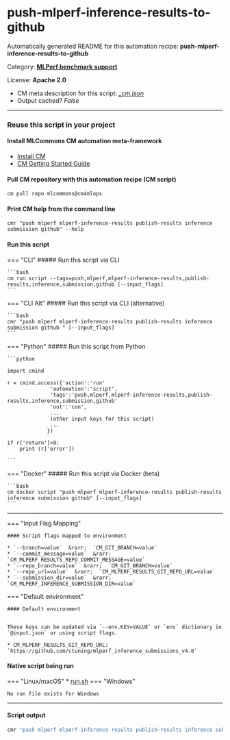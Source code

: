 # push-mlperf-inference-results-to-github
Automatically generated README for this automation recipe: **push-mlperf-inference-results-to-github**

Category: **[MLPerf benchmark support](..)**

License: **Apache 2.0**


* CM meta description for this script: *[_cm.json](https://github.com/mlcommons/cm4mlops/tree/main/script/push-mlperf-inference-results-to-github/_cm.json)*
* Output cached? *False*

---
### Reuse this script in your project

#### Install MLCommons CM automation meta-framework

* [Install CM](https://docs.mlcommons.org/ck/install)
* [CM Getting Started Guide](https://docs.mlcommons.org/ck/getting-started/)

#### Pull CM repository with this automation recipe (CM script)

```cm pull repo mlcommons@cm4mlops```

#### Print CM help from the command line

````cmr "push mlperf mlperf-inference-results publish-results inference submission github" --help````

#### Run this script

=== "CLI"
    ##### Run this script via CLI

    ```bash
    cm run script --tags=push,mlperf,mlperf-inference-results,publish-results,inference,submission,github [--input_flags]
    ```
=== "CLI Alt"
    ##### Run this script via CLI (alternative)


    ```bash
    cmr "push mlperf mlperf-inference-results publish-results inference submission github " [--input_flags]
    ```

=== "Python"
    ##### Run this script from Python


    ```python

    import cmind

    r = cmind.access({'action':'run'
                  'automation':'script',
                  'tags':'push,mlperf,mlperf-inference-results,publish-results,inference,submission,github'
                  'out':'con',
                  ...
                  (other input keys for this script)
                  ...
                 })

    if r['return']>0:
        print (r['error'])

    ```


=== "Docker"
    ##### Run this script via Docker (beta)

    ```bash
    cm docker script "push mlperf mlperf-inference-results publish-results inference submission github" [--input_flags]
    ```
___

=== "Input Flag Mapping"


    #### Script flags mapped to environment

    * `--branch=value`  &rarr;  `CM_GIT_BRANCH=value`
    * `--commit_message=value`  &rarr;  `CM_MLPERF_RESULTS_REPO_COMMIT_MESSAGE=value`
    * `--repo_branch=value`  &rarr;  `CM_GIT_BRANCH=value`
    * `--repo_url=value`  &rarr;  `CM_MLPERF_RESULTS_GIT_REPO_URL=value`
    * `--submission_dir=value`  &rarr;  `CM_MLPERF_INFERENCE_SUBMISSION_DIR=value`



=== "Default environment"

    #### Default environment


    These keys can be updated via `--env.KEY=VALUE` or `env` dictionary in `@input.json` or using script flags.

    * CM_MLPERF_RESULTS_GIT_REPO_URL: `https://github.com/ctuning/mlperf_inference_submissions_v4.0`



#### Native script being run
=== "Linux/macOS"
     * [run.sh](https://github.com/mlcommons/cm4mlops/tree/main/script/push-mlperf-inference-results-to-github/run.sh)
=== "Windows"

    No run file exists for Windows
___
#### Script output
```bash
cmr "push mlperf mlperf-inference-results publish-results inference submission github " [--input_flags] -j
```